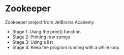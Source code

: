 # Zookeeper
Zookeeper project from JetBrains Academy
- Stage 1: Using the print() function
- Stage 2: Printing raw strings
- Stage 3: Using a list
- Stage 4: Keep the program running with a while loop

